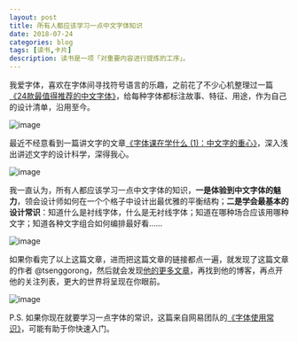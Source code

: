 ```yaml
---
layout: post
title: 所有人都应该学习一点中文字体知识
date: 2018-07-24
categories: blog
tags: [读书,卡片]
description: 读书是一项「对重要内容进行提炼的工序」。
---
```


我爱字体，喜欢在字体间寻找符号语言的乐趣，之前花了不少心机整理过一篇[《24款最值得推荐的中文字体》](https://www.douban.com/note/500473183/)，给每种字体都标注故事、特征、用途，作为自己的设计清单，沿用至今。

![image](http://upload-images.jianshu.io/upload_images/32598-fc11ce03d1bd8e26?imageMogr2/auto-orient/strip%7CimageView2/2/w/1240)


最近不经意看到一篇讲文字的文章[《字体课在学什么 (1)：中文字的重心》](https://blog.justfont.com/2018/07/jf-typeclass-intro-1/)，深入浅出讲述文字的设计科学，深得我心。

![image](http://upload-images.jianshu.io/upload_images/32598-23500c2011508063?imageMogr2/auto-orient/strip%7CimageView2/2/w/1240) 

我一直认为，所有人都应该学习一点中文字体的知识，**一是体验到中文字体的魅力**，领会设计师如何在一个个格子中设计出最优雅的平衡结构；**二是学会最基本的设计常识**：知道什么是衬线字体，什么是无衬线字体；知道在哪种场合应该用哪种文字；知道各种文字组合如何编排最好看……

![image](http://upload-images.jianshu.io/upload_images/32598-64e880834c39db8d?imageMogr2/auto-orient/strip%7CimageView2/2/w/1240)

如果你看完了以上这篇文章，进而把这篇文章的链接都点一遍，就发现了这篇文章的作者 @tsenggorong，然后就会发现[他的更多文章](https://medium.com/@tsenggorong)，再找到他的博客，再点开他的关注列表，更大的世界将呈现在你眼前。

![image](http://upload-images.jianshu.io/upload_images/32598-cf4af89ce5382185?imageMogr2/auto-orient/strip%7CimageView2/2/w/1240)

P.S. 如果你现在就要学习一点字体的常识，这篇来自网易团队的[《字体使用常识》](http://tech.lede.com/2018/04/02/fe/font/)，可能有助于你快速入门。